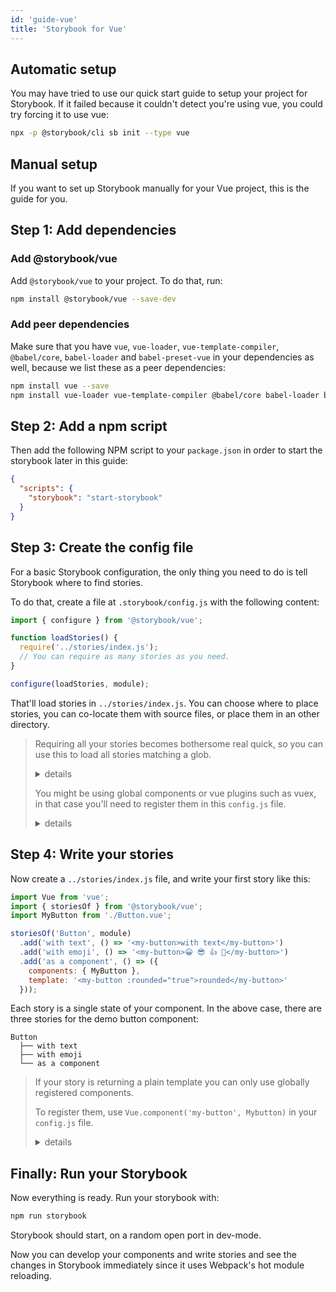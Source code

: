 ```yaml
---
id: 'guide-vue'
title: 'Storybook for Vue'
---
```


## Automatic setup

You may have tried to use our quick start guide to setup your project for Storybook.
If it failed because it couldn't detect you're using vue, you could try forcing it to use vue:

```sh
npx -p @storybook/cli sb init --type vue
```

## Manual setup

If you want to set up Storybook manually for your Vue project, this is the guide for you.

## Step 1: Add dependencies

### Add @storybook/vue

Add `@storybook/vue` to your project. To do that, run:

```sh
npm install @storybook/vue --save-dev
```

### Add peer dependencies

Make sure that you have `vue`, `vue-loader`, `vue-template-compiler`, `@babel/core`, `babel-loader` and `babel-preset-vue` in your dependencies as well, because we list these as a peer dependencies:

```sh
npm install vue --save
npm install vue-loader vue-template-compiler @babel/core babel-loader babel-preset-vue --save-dev
```

## Step 2: Add a npm script

Then add the following NPM script to your `package.json` in order to start the storybook later in this guide:

```json
{
  "scripts": {
    "storybook": "start-storybook"
  }
}
```

## Step 3: Create the config file

For a basic Storybook configuration, the only thing you need to do is tell Storybook where to find stories.

To do that, create a file at `.storybook/config.js` with the following content:

```js
import { configure } from '@storybook/vue';

function loadStories() {
  require('../stories/index.js');
  // You can require as many stories as you need.
}

configure(loadStories, module);
```

That'll load stories in `../stories/index.js`. You can choose where to place stories, you can co-locate them with source files, or place them in an other directory.

> Requiring all your stories becomes bothersome real quick, so you can use this to load all stories matching a glob.
>
> <details>
>   <summary>details</summary>
>
> ```js
> import { configure } from '@storybook/vue';
>
> function loadStories() {
>   const req = require.context('../stories', true, /\.stories\.js$/);
>   req.keys().forEach(filename => req(filename));
> }
>
> configure(loadStories, module);
> ```
>
> </details>
>
>
> You might be using global components or vue plugins such as vuex, in that case you'll need to register them in this `config.js` file.
>
> <details>
>   <summary>details</summary>
>
> ```js
> import { configure } from '@storybook/vue';
>
> import Vue from 'vue';
>
> // Import Vue plugins
> import Vuex from 'vuex';
>
> // Import your global components.
> import Mybutton from '../src/stories/Button.vue';
>
> // Install Vue plugins.
> Vue.use(Vuex);
>
> // Register global components.
> Vue.component('my-button', Mybutton);
>
> function loadStories() {
>   // You can require as many stories as you need.
>   require('../src/stories');
> }
>
> configure(loadStories, module);
> ```
>
> This example registered your custom `Button.vue` component, installed the Vuex plugin, and loaded your Storybook stories defined in `../stories/index.js`.
>
> All custom components and Vue plugins should be registered before calling `configure()`.
>
> </details>


## Step 4: Write your stories

Now create a `../stories/index.js` file, and write your first story like this:

```js
import Vue from 'vue';
import { storiesOf } from '@storybook/vue';
import MyButton from './Button.vue';

storiesOf('Button', module)
  .add('with text', () => '<my-button>with text</my-button>')
  .add('with emoji', () => '<my-button>😀 😎 👍 💯</my-button>')
  .add('as a component', () => ({
    components: { MyButton },
    template: '<my-button :rounded="true">rounded</my-button>'
  }));
```

Each story is a single state of your component. In the above case, there are three stories for the demo button component:

```plaintext
Button
  ├── with text
  ├── with emoji
  └── as a component
```

> If your story is returning a plain template you can only use globally registered components.
>
> To register them, use `Vue.component('my-button', Mybutton)` in your `config.js` file.
>
> <details>
>   <summary>details</summary>
> If your story looks like this, returns a plain string, you will need to register each VueJs compoent it uses globally.
>
> ```js
>  .add('with text', () => '<my-component>with text</my-component>')
> ```
>
> You do not want to register components globally, you have 2 simple solutions:
>
> - use the components parameter of the vue component shape
> - use a JSX render function like this
>
> ```jsx
>   .add('with text', () => ({
>      render: h => <my-component>with text</my-component>
>   }))
> ```
>
> </details>

## Finally: Run your Storybook

Now everything is ready. Run your storybook with:

```sh
npm run storybook
```

Storybook should start, on a random open port in dev-mode.

Now you can develop your components and write stories and see the changes in Storybook immediately since it uses Webpack's hot module reloading.
